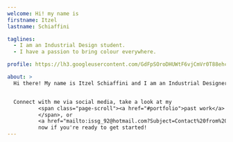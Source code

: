 ```yaml
---
welcome: Hi! my name is
firstname: Itzel
lastname: Schiaffini

taglines:
  - I am an Industrial Design student.
  - I have a passion to bring colour everywhere.

profile: https://lh3.googleusercontent.com/GdFpSOroDHUWtF6vjCmVr0T88ehcyVPcCgzPCxh38Q3U=s577-no

about: >
  Hi there! My name is Itzel Schiaffini and I am an Industrial Designer in Mexico. I have experience designing furniture, packaging, and have worked with local craftsmen to bring traditional materials to modern spaces.


  Connect with me via social media, take a look at my
          <span class="page-scroll"><a href="#portfolio">past work</a>
          </span>, or
          <a href="mailto:issg_92@hotmail.com?Subject=Contact%20from%20portfolio" target="_top">contact me</a>
          now if you're ready to get started!
---
```

